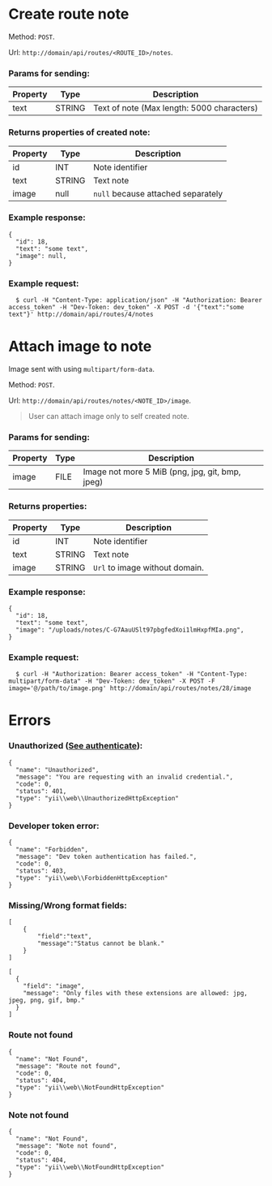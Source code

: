 # Create route note
Method: `POST`.

Url: `http://domain/api/routes/<ROUTE_ID>/notes`.

### Params for sending:

Property | Type | Description
-------- | ---- | -----------
text | STRING | Text of note (Max length: 5000 characters)


### Returns properties of created note:

Property | Type | Description
-------- | ---- | -----------
id | INT | Note identifier 
text | STRING | Text note
image | null | `null` because attached separately


### Example response:
```
{
  "id": 18,
  "text": "some text",
  "image": null,
}
```

### Example request: 
```
  $ curl -H "Content-Type: application/json" -H "Authorization: Bearer access_token" -H "Dev-Token: dev_token" -X POST -d '{"text":"some text"}' http://domain/api/routes/4/notes
```

# Attach image to note
Image sent with using `multipart/form-data`.

Method: `POST`.

Url: `http://domain/api/routes/notes/<NOTE_ID>/image`.

> User can attach image only to self created note.

### Params for sending:

Property | Type | Description
-------- | ---- | -----------
image | FILE | Image not more 5 MiB (png, jpg, git, bmp, jpeg)


### Returns properties:

Property | Type | Description
-------- | ---- | -----------
id | INT | Note identifier 
text | STRING | Text note
image | STRING | `Url` to image without domain.


### Example response:
```
{
  "id": 18,
  "text": "some text",
  "image": "/uploads/notes/C-G7AauUSlt97pbgfedXoi1lmHxpfMIa.png",
}
```

### Example request:
```
  $ curl -H "Authorization: Bearer access_token" -H "Content-Type: multipart/form-data" -H "Dev-Token: dev_token" -X POST -F image='@/path/to/image.png' http://domain/api/routes/notes/28/image
```

# Errors

### Unauthorized ([See authenticate](https://github.com/CBCMoving/cbc_application/blob/master/Authenticate.md)):
```
{
  "name": "Unauthorized",
  "message": "You are requesting with an invalid credential.",
  "code": 0,
  "status": 401,
  "type": "yii\\web\\UnauthorizedHttpException"
}
```

### Developer token error:
```
{
  "name": "Forbidden",
  "message": "Dev token authentication has failed.",
  "code": 0,
  "status": 403,
  "type": "yii\\web\\ForbiddenHttpException"
}
```

### Missing/Wrong format fields: 
```
[
	{
		"field":"text",
		"message":"Status cannot be blank."
	}
]
```
```
[
  {
    "field": "image",
    "message": "Only files with these extensions are allowed: jpg, jpeg, png, gif, bmp."
  }
]
```

### Route not found
```
{
  "name": "Not Found",
  "message": "Route not found",
  "code": 0,
  "status": 404,
  "type": "yii\\web\\NotFoundHttpException"
}
```

### Note not found
```
{
  "name": "Not Found",
  "message": "Note not found",
  "code": 0,
  "status": 404,
  "type": "yii\\web\\NotFoundHttpException"
}
```
